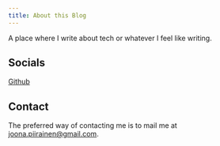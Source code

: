 ```yaml
---
title: About this Blog
---
```


A place where I write about tech or whatever I feel like writing.

## Socials

[Github](https://github.com/japiirainen)

## Contact

The preferred way of contacting me is to mail me at [joona.piirainen@gmail.com](mailto:joona.piirainen@gmail.com).